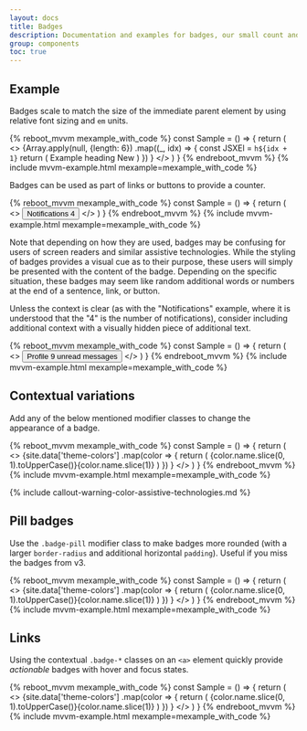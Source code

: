 ```yaml
---
layout: docs
title: Badges
description: Documentation and examples for badges, our small count and labeling component.
group: components
toc: true
---
```


## Example

Badges scale to match the size of the immediate parent element by using relative font sizing and `em` units.

{% reboot_mvvm mexample_with_code %}
const Sample = () => {
  return (
    <>
      {Array.apply(null, {length: 6})
        .map((_, idx) => {
          const JSXEl = `h${idx + 1}`
          return (
            <JSXEl>
              Example heading <Badge type="secondary">New</Badge>
            </JSXEl>
          )
        })
      }
    </>
  )
}
{% endreboot_mvvm %}
{% include mvvm-example.html mexample=mexample_with_code %}

Badges can be used as part of links or buttons to provide a counter.

{% reboot_mvvm mexample_with_code %}
const Sample = () => {
  return (
    <>
      <Button type="primary">
        Notifications <Badge type="light">4</Badge>
      </Button>
    </>
  )
}
{% endreboot_mvvm %}
{% include mvvm-example.html mexample=mexample_with_code %}

Note that depending on how they are used, badges may be confusing for users of screen readers and similar assistive technologies. While the styling of badges provides a visual cue as to their purpose, these users will simply be presented with the content of the badge. Depending on the specific situation, these badges may seem like random additional words or numbers at the end of a sentence, link, or button.

Unless the context is clear (as with the "Notifications" example, where it is understood that the "4" is the number of notifications), consider including additional context with a visually hidden piece of additional text.

{% reboot_mvvm mexample_with_code %}
const Sample = () => {
  return (
    <>
      <Button type="primary">
        Profile <Badge type="light">9</Badge>
        <span class="sr-only">unread messages</span>
      </Button>
    </>
  )
}
{% endreboot_mvvm %}
{% include mvvm-example.html mexample=mexample_with_code %}

## Contextual variations

Add any of the below mentioned modifier classes to change the appearance of a badge.

{% reboot_mvvm mexample_with_code %}
const Sample = () => {
  return (
    <>
      {site.data['theme-colors']
        .map(color => {
          return (
            <Badge type={color.name} class="mr-1">
              {color.name.slice(0, 1).toUpperCase()}{color.name.slice(1)}
            </Badge>
          )
        })
      }
    </>
  )
}
{% endreboot_mvvm %}
{% include mvvm-example.html mexample=mexample_with_code %}

{% include callout-warning-color-assistive-technologies.md %}

## Pill badges

Use the `.badge-pill` modifier class to make badges more rounded (with a larger `border-radius` and additional horizontal `padding`). Useful if you miss the badges from v3.

{% reboot_mvvm mexample_with_code %}
const Sample = () => {
  return (
    <>
      {site.data['theme-colors']
        .map(color => {
          return (
            <Badge type={color.name} pill class="mr-1">
              {color.name.slice(0, 1).toUpperCase()}{color.name.slice(1)}
            </Badge>
          )
        })
      }
    </>
  )
}
{% endreboot_mvvm %}
{% include mvvm-example.html mexample=mexample_with_code %}

## Links

Using the contextual `.badge-*` classes on an `<a>` element quickly provide _actionable_ badges with hover and focus states.

{% reboot_mvvm mexample_with_code %}
const Sample = () => {
  return (
    <>
      {site.data['theme-colors']
        .map(color => {
          return (
            <Badge href="#" as="a" type={color.name} class="mr-1">
              {color.name.slice(0, 1).toUpperCase()}{color.name.slice(1)}
            </Badge>
          )
        })
      }
    </>
  )
}
{% endreboot_mvvm %}
{% include mvvm-example.html mexample=mexample_with_code %}